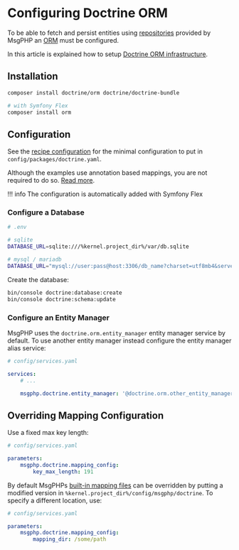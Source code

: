 # Configuring Doctrine ORM

To be able to fetch and persist entities using [repositories](../ddd/repositories.md) provided by MsgPHP an [ORM] must
be configured.

In this article is explained how to setup [Doctrine ORM infrastructure](../infrastructure/doctrine-orm.md).

## Installation

```bash
composer install doctrine/orm doctrine/doctrine-bundle

# with Symfony Flex
composer install orm
```

## Configuration

See the [recipe configuration] for the minimal configuration to put in `config/packages/doctrine.yaml`.

Although the examples use annotation based mappings, you are not required to do so. [Read more][doctrine-bundle-mapping-config].

!!! info
    The configuration is automatically added with Symfony Flex

### Configure a Database

```bash
# .env

# sqlite
DATABASE_URL=sqlite:///%kernel.project_dir%/var/db.sqlite

# mysql / mariadb
DATABASE_URL="mysql://user:pass@host:3306/db_name?charset=utf8mb4&serverVersion=5.7"
```

Create the database:

```bash
bin/console doctrine:database:create
bin/console doctrine:schema:update
```

### Configure an Entity Manager

MsgPHP uses the `doctrine.orm.entity_manager` entity manager service by default. To use another entity manager instead
configure the entity manager alias service:

```yaml
# config/services.yaml

services:
    # ...

    msgphp.doctrine.entity_manager: '@doctrine.orm.other_entity_manager'
```

## Overriding Mapping Configuration

Use a fixed max key length:

```yaml
# config/services.yaml

parameters:
    msgphp.doctrine.mapping_config:
        key_max_length: 191
```

By default MsgPHPs [built-in mapping files] can be overridden by putting a modified version in `%kernel.project_dir%/config/msgphp/doctrine`.
To specify a different location, use:

```yaml
# config/services.yaml

parameters:
    msgphp.doctrine.mapping_config:
        mapping_dir: /some/path
```

[ORM]: https://en.wikipedia.org/wiki/Object-relational_mapping
[recipe configuration]: https://github.com/symfony/recipes/blob/master/doctrine/doctrine-bundle/1.6/config/packages/doctrine.yaml
[doctrine-bundle-mapping-config]: https://symfony.com/doc/master/bundles/DoctrineBundle/configuration.html#mapping-configuration
[mapped superclasses]: https://www.doctrine-project.org/projects/doctrine-orm/en/latest/reference/inheritance-mapping.html#mapped-superclasses
[built-in mapping files]: https://github.com/msgphp/msgphp/tree/master/src/User/Infrastructure/Doctrine/Resources/dist-mapping
